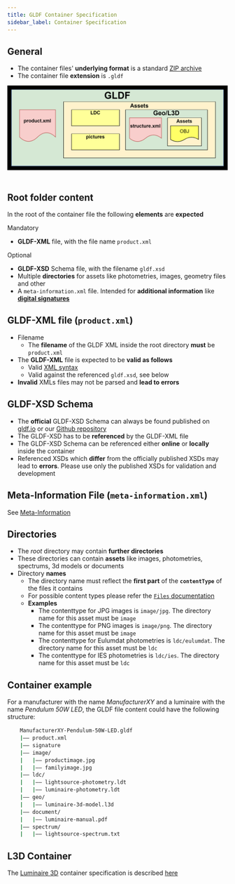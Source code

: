 ```yaml
---
title: GLDF Container Specification
sidebar_label: Container Specification
---
```

<!-- markdownlint-disable MD033 (no html im markdown) -->

## General

- The container files' **underlying format** is a standard [ZIP archive](https://en.wikipedia.org/wiki/ZIP_(file_format))
- The container file **extension** is `.gldf`

<img src="/img/docs/container/container_schema.webp" alt="GLDF Container Schema" width="750" /><br/><br/>

## Root folder content

In the root of the container file the following **elements** are **expected**

Mandatory

- **GLDF-XML** file, with the file name `product.xml`

Optional

- **GLDF-XSD** Schema file, with the filename `gldf.xsd`
- Multiple **directories** for assets like photometries, images, geometry files and other
- A `meta-information.xml` file. Intended for **additional information** like **[digital signatures](https://en.wikipedia.org/wiki/Digital_signature)**

## GLDF-XML file (`product.xml`)

- Filename
  - The **filename** of the GLDF XML inside the root directory **must** be `product.xml`
- The **GLDF-XML** file is expected to be **valid as follows**
  - Valid [XML syntax](https://en.wikipedia.org/wiki/XML)
  - Valid against the referenced `gldf.xsd`, see below
- **Invalid** XMLs files may not be parsed and **lead to errors**

## GLDF-XSD Schema

- The **official** GLDF-XSD Schema can always be found published on [gldf.io](/download) or our [Github repository](https://github.com/globallightingdata/gldf)
- The GLDF-XSD has to be **referenced** by the GLDF-XML file
- The GLDF-XSD Schema can be referenced either **online** or **locally** inside the container
- Referenced XSDs which **differ** from the officially published XSDs may lead to **errors**. Please use only the published XSDs for validation and development

## Meta-Information File (`meta-information.xml`)

See [Meta-Information](/docs/container/meta-information)

## Directories

- The *root* directory may contain **further directories**
- These directories can contain **assets** like images, photometries, spectrums, 3d models or documents
- Directory **names**
  - The directory name must reflect the **first part** of the **`contentType`** of the files it contains
  - For possible content types please refer the [`Files` documentation](/docs/structure/files.md#available-content-types)
  - **Examples**
    - The contenttype for JPG images is `image/jpg`. The directory name for this asset must be `image`
    - The contenttype for PNG images is `image/png`. The directory name for this asset must be `image`
    - The contenttype for Eulumdat photometries is `ldc/eulumdat`. The directory name for this asset must be `ldc`
    - The contenttype for IES photometries is `ldc/ies`. The directory name for this asset must be `ldc`

## Container example

For a manufacturer with the name *ManufacturerXY* and a luminaire with the name *Pendulum 50W LED*, the GLDF file content could have the following structure:

```bash
    ManufacturerXY-Pendulum-50W-LED.gldf
    |—— product.xml
    |—— signature
    |—— image/
    |   |—— productimage.jpg
    |   |—— familyimage.jpg
    |—— ldc/
    |   |—— lightsource-photometry.ldt
    |   |—— luminaire-photometry.ldt
    |—— geo/
    |   |—— luminaire-3d-model.l3d
    |—— document/
    |   |—— luminaire-manual.pdf
    |—— spectrum/
    |   |—— lightsource-spectrum.txt
```

## L3D Container

The [Luminaire 3D](/docs/geometry/l3d-intro) container specification is described [here](/docs/geometry/l3d-container-spec)
